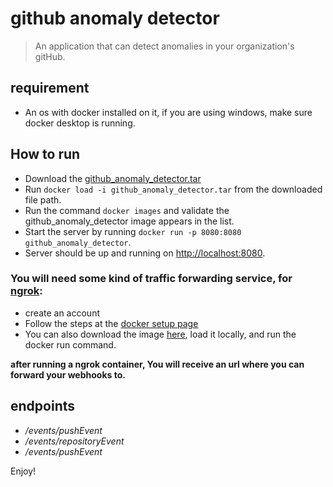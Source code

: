 # github anomaly detector 
> An application that can detect anomalies in your organization's gitHub. 

## requirement
* An os with docker installed on it, if you are using windows, make sure docker desktop is running.

## How to run
- Download the [github_anomaly_detector.tar](https://drive.google.com/file/d/1W8Jh_fj6j1RdDusOp5oyADsvh1MR8QnT/view?usp=sharing)
- Run ```docker load -i github_anomaly_detector.tar``` from the downloaded file path.
- Run the command ```docker images``` and validate the github_anomaly_detector image appears in the list.
- Start the server by running ```docker run -p 8080:8080 github_anomaly_detector```.
- Server should be up and running on [http://localhost:8080](http://localhost:8080).

### You will need some kind of traffic forwarding service, for [ngrok](https://ngrok.com):
- create an account
- Follow the steps at the [docker setup page](https://dashboard.ngrok.com/get-started/setup/docker)
- You can also download the image [here](/https://drive.google.com/file/d/1U9lUxhr6Gj7OBp2ppi7ldHRBF5W_ooRc/view?usp=sharing), load it locally, and run the docker run command.

**after running a ngrok container, You will receive an url where you can forward your webhooks to.**

## endpoints
- */events/pushEvent* 
- */events/repositoryEvent*
- */events/pushEvent*

Enjoy!


